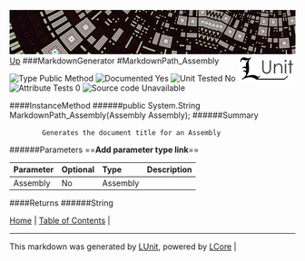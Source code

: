 ![](../Content/LUnit-banner-small.png "")
[<img align="right" src="../Content/LUnit-logo-small.png">](../../README.md)
[Up](MarkdownGenerator.md)
###MarkdownGenerator
#MarkdownPath_Assembly

![Type Public Method](http://b.repl.ca/v1/Type-Public%20Method-lightgrey.png "") ![Documented Yes](http://b.repl.ca/v1/Documented-Yes-brightgreen.png "") ![Unit Tested No](http://b.repl.ca/v1/Unit%20Tested-No-lightgrey.png "") ![Attribute Tests 0](http://b.repl.ca/v1/Attribute%20Tests-0-lightgrey.png "") ![Source code Unavailable](http://b.repl.ca/v1/Source%20code-Unavailable-red.png "")

####InstanceMethod
######public System.String MarkdownPath_Assembly(Assembly Assembly);
######Summary

            Generates the document title for an Assembly
            
######Parameters
==__Add parameter type link__==

Parameter | Optional | Type | Description
:---  | :---  | :---  | :--- 
Assembly | No | Assembly | 

####Returns
######String

[Home](../../README.md) | [Table of Contents](../../TableOfContents.md) | 

---

This markdown was generated by [LUnit](https://github.com/CodeSingularity/LUnit), powered by [LCore](https://github.com/CodeSingularity/LCore) | 

